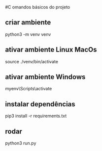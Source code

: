 #C omandos básicos do projeto

## criar ambiente
python3 -m venv venv

## ativar ambiente Linux MacOs
source ./venv/bin/activate

## ativar ambiente Windows
myenv\Scripts\activate

## instalar dependências
pip3 install -r requirements.txt 

## rodar
python3 run.py 

